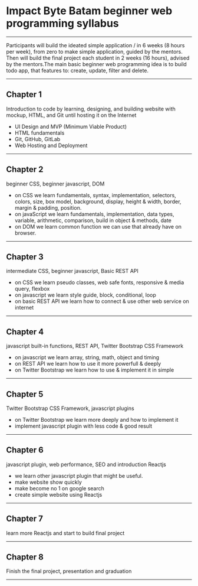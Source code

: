 # Impact Byte Batam beginner web programming syllabus

---

Participants will build the ideated simple application / in 6 weeks (8 hours per week), from zero to make simple application, guided by the mentors. Then will build the final project each student in 2 weeks (16 hours), advised by the mentors.The main basic beginner web programming idea is to build todo app, that features to: create, update, filter and delete.

---

## Chapter 1

Introduction to code by learning, designing, and building website with mockup, HTML, and Git until hosting it on the Internet

* UI Design and MVP (Minimum Viable Product)
* HTML fundamentals
* Git, GitHub, GitLab
* Web Hosting and Deployment

---

## Chapter 2

beginner CSS, beginner javascript, DOM 

* on CSS we learn fundamentals, syntax, implementation, selectors, colors, size, box model, background, display, height & width, border, margin & padding, position.
* on javaScript we learn fundamentals, implementation, data types, variable, arithmetic, comparison, build in object & methods, date
* on DOM we learn common function we can use that already have on browser.

---

## Chapter 3

intermediate CSS, beginner javascript, Basic REST API

* on CSS we learn pseudo classes, web safe fonts, responsive & media query, flexbox
* on javascript we learn style guide, block, conditional, loop
* on basic REST API we learn how to connect & use other web service on internet
---

## Chapter 4

javascript built-in functions, REST API, Twitter Bootstrap CSS Framework

* on javascript we learn array, string, math, object and timing
* on REST API we learn how to use it more powerfull & deeply
* on Twitter Bootstrap we learn how to use & implement it in simple

---

## Chapter 5

Twitter Bootstrap CSS Framework, javascript plugins

* on Twitter Bootstrap we learn more deeply and how to implement it
* implement javascript plugin with less code & good result

---

## Chapter 6

javascript plugin, web performance, SEO and introduction Reactjs

* we learn other javascript plugin that might be useful.
* make website show quickly
* make become no 1 on google search
* create simple website using Reactjs

---

## Chapter 7

learn more Reactjs and start to build final project

---

## Chapter 8

Finish the final project, presentation and graduation

---